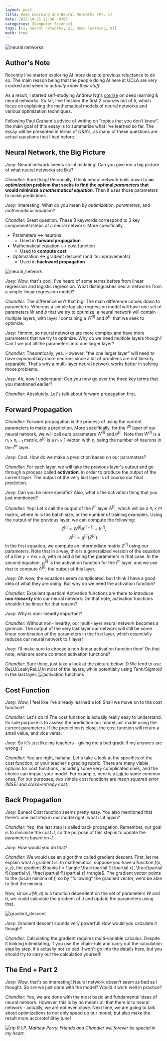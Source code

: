 ```yaml
---
layout: post
title: Deep Learning and Neural Networks (Pt. 1)
date: 2023-10-31 12:36 -0700
categories: [Computer Science]
tags: [cs, neural networks, ai, deep learning, ml]
math: true
---
```


![neural networks](/assets/img/neural_network.jpg)

## Author's Note
Recently I've started exploring AI more despite previous reluctance to do so. The main reason being that the people doing AI here at UCLA are very cracked and seem to *actually know their stuff*. 

As a result, I started self-studying Andrew Ng's [course](https://www.coursera.org/specializations/deep-learning) on deep learning & neural networks. So far, I've finished the first 2 courses out of 5, which focus on explaining the mathematical models of neural networks and various optimization techniques.

Following Paul Graham's advice of writing on "topics that you don't know", the main goal of this essay is to summarize what I've learned so far. The essay will be presented in terms of Q&A's, as many of these questions are actual questions that I had before.
## Neural Network, the Big Picture
*Joey*: Neural network seems so intimidating! Can you give me a big picture of what neural networks are like?

*Chandler*: Sure thing! Personally, I think neural network boils down to **an *optimization* problem that seeks to find the optimal *parameters* that would minimize a *mathematical equation***. Then it uses those parameters to make predictions.

*Joey*: Interesting. What do you mean by *optimization*, *parameters*, and *mathematical equation*?

*Chandler*: Great question. These 3 keywords correspond to 3 key components/steps of a neural network. More specifically,
- Parameters $\longleftrightarrow$ neurons 
	- Used in **forward propagation**
- Mathematical equation $\longleftrightarrow$ cost function
	- Used to **compute cost**
- Optimization $\longleftrightarrow$ gradient descent (and its improvements)
	- Used in **backward propagation**

![neural_network](/assets/img/neural_network.gif)

*Joey*: Wow, that's cool. I've heard of some terms before from linear regression and logistic regression. What distinguishes neural networks from a simple linear regression model?

*Chandler*: The difference isn't that big! The main difference comes down to parameters. Whereas a simple logistic regression model will have one set of parameters $W$ and $b$ that we try to optimize, a neural network will contain multiple layers, with layer $l$ containing a $W^{[l]}$ and $b^{[l]}$ that we seek to optimize.

*Joey*: Hmmm, so neural networks are more complex and have more parameters that we try to optimize. Why do we need multiple layers though? Can't we put all the parameters into one larger layer?

*Chandler*: Theoretically, yes. However, "the one larger layer" will need to have *exponentially* more neurons since a lot of problems are not linearly separable. That's why a multi-layer neural network works better in solving those problems.

*Joey*: Ah, now I understand! Can you now go over the three key terms that you mentioned earlier? 

*Chandler*: Absolutely. Let's talk about forward propagation first.
## Forward Propagation
*Chandler*: Forward propagation is the process of using the current parameters to make a prediction. More specifically, for the $i^{th}$ layer of our neural network, we will call ours parameters $W^{[i]}$ and $b^{[i]}$. Note that $W^{[i]}$ is a $n_i \times n_{i - 1}$ matrix, $b^{[i]}$ is a $n_i \times 1$ vector, with $n_i$ being the number of neurons in the $i^{th}$ layer.

*Joey*: Cool. How do we make a prediction based on our parameters?

*Chandler*: For each layer, we will take the previous layer's output and go through a process called **activation**, in order to produce the output of the current layer. The output of the very last layer is of course our final prediction.

*Joey*: Can you be more specific? Also, what's the activation thing that you just mentioned?

*Chandler*: Yep! Let's call the output of the $i^{th}$ layer $A^{[i]}$, which will be a $n_i \times m$ matrix, where $m$ is the batch size, or the number of training examples. Using the output of the previous layer, we can compute the following:
$$
Z^{[i]} = W^{[i]} {A^{[i - 1]}} + b^{[i]} ,
$$
$$
A^{[i]} = g^{[i]}(Z^{[i]}).
$$
In the first equation, we compute an intermediate matrix $Z^{[i]}$ using our parameters. Note that in a way, this is a generalized version of the equation of a line $y = mx + b$, with $m$ and $b$ being the parameters in that case.
In the second equation, $g^{[i]}$ is the activation function for the $i^{th}$ layer, and we use that to compute $A^{[i]}$, the output of this layer.

*Joey*: Oh wow, the equations seem complicated, but I think I have a good idea of what they are doing. But why do we need the activation function? 

*Chandler*: Excellent question! Activation functions are there to introduce **non-linearity** into our neural network. On that note, activation functions shouldn't be linear for that reason? 

*Joey*: Why is non-linearity important?

*Chandler*: Without non-linearity, our multi-layer neural network becomes a gimmick. The output of the very last layer our network will still be some linear combination of the parameters in the first layer, which essentially reduces our neural network to 1 layer! 

*Joey*: I'll make sure to choose a non-linear activation function then! On that note, what are some common activation functions? 

*Chandler*: Sure thing, just take a look at the picture below :D We tend to use ReLU/LeakyReLU in most of the layers, while potentially using Tanh/Sigmoid in the last layer.
![activation functions](/assets/img/activation_functions.png)

## Cost Function
*Joey*: Wow, I feel like I've already learned a lot! Shall we move on to the cost function?

*Chandler*: Let's do it! The cost function is actually really easy to understand. Its sole purpose is to assess the prediction our model just made using the current parameters. If the prediction is close, the cost function will return a small value, and vice versa.

*Joey*: So it's just like my teachers - giving me a bad grade if my answers are wrong :(

*Chandler*: You are right, hahaha. Let's take a look at the specifics of the cost function, or your teacher's grading rubric. There are many viable options for cost functions, including some very complicated ones, and the choice can impact your model. For example, here is a [link](https://stats.stackexchange.com/questions/154879/a-list-of-cost-functions-used-in-neural-networks-alongside-applications) to some common ones. 
For our purposes, two simple cost functions are *mean squared error (MSE)* and *cross-entropy cost*.
## Back Propagation
*Joey*: Buneo! Cost function seems pretty easy. You also mentioned that there's one last step in our model right, what is it again?

*Chandler*: Yep, the last step is called back propagation. Remember, our goal is to minimize the cost $J$, so the purpose of this step is to update the parameters based on $J$.

*Joey*: How would you do that?

*Chandler*: We would use an algorithm called gradient descent. First, let me explain what a gradient is. In mathematics, suppose you have a function $f(x, y, z)$, the gradient $\nabla f = \langle \frac{\partial f}{\partial x}, \frac{\partial f}{\partial y}, \frac{\partial f}{\partial z} \rangle$. The gradient vector points to the (local) minima of $f$, so by "following" the gradient vector, we'd be able to find the minima.

Now, since $J(W, b)$ is a function dependent on the set of parameters $W$ and $b$, we could calculate the gradient of $J$ and update the parameters using that.

![gradient_descent](/assets/img/gradient_descent.gif)

*Joey*: Gradient descent sounds very powerful! How would you calculate it though?

*Chandler*: Calculating the gradient requires multi-variable calculus. Despite it looking intimidating, if you use the chain-rule and carry out the calculation step by step, it's actually not so bad! I won't go into the details here, but you should try to carry out the calculation yourself!
## The End + Part 2
*Joey*: Wow, that's so interesting! Neural network doesn't seem as bad as I thought. So are we just done with the model? Would it work well in practice?

*Chandler*: Yes, we are done with the most basic and fundamental ideas of neural network. However, this is by no means all that there is to neural network - actually, we are not even close. Next time, we are going to talk about optimizations to not only speed up our model, but also make the result more accurate! Stay tune!

![rip](/assets/img/rip_chandler.gif)
_R.I.P. Mathew Perry. Friends and Chandler will forever be special in my heart._
